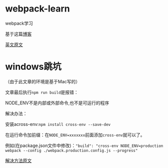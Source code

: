 # webpack-learn

webpack学习

基于这篇[博客](https://segmentfault.com/a/1190000006178770)

[英文原文](http://www.pro-react.com/materials/appendixA/)

# windows跳坑

（由于此文章的环境是基于Mac写的）

文章最后执行`npm run build`是报错：

NODE_ENV不是内部或外部命令,也不是可运行的程序

解决办法：

安装across-env:`npm install cross-env --save-dev `

在运行命令加前缀：在`NODE_ENV=xxxxxxx`前面添加`cross-env`就可以了。 

例如(在package.json文件中修改)：`"build": "cross-env NODE_ENV=production webpack --config ./webpack.production.config.js --progress"`

[解决方法原文](http://blog.csdn.net/koufulong/article/details/75270337)
